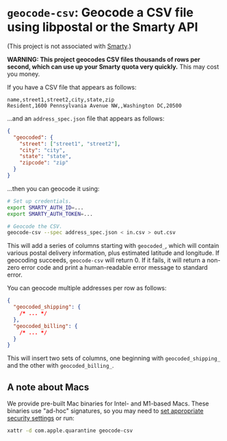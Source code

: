 # `geocode-csv`: Geocode a CSV file using libpostal or the Smarty API

(This project is not associated with [Smarty][].)

**WARNING: This project geocodes CSV files thousands of rows per second, which can use up your Smarty quota very quickly.** This may cost you money.

If you have a CSV file that appears as follows:

```csv
name,street1,street2,city,state,zip
Resident,1600 Pennsylvania Avenue NW,,Washington DC,20500
```

...and an `address_spec.json` file that appears as follows:

```json
{
  "geocoded": {
    "street": ["street1", "street2"],
    "city": "city",
    "state": "state",
    "zipcode": "zip"
  }
}
```

...then you can geocode it using:

```sh
# Set up credentials.
export SMARTY_AUTH_ID=...
export SMARTY_AUTH_TOKEN=...

# Geocode the CSV.
geocode-csv --spec address_spec.json < in.csv > out.csv
```

This will add a series of columns starting with `geocoded_`, which will contain various postal delivery information, plus estimated latitude and longitude. If geocoding succeeds, `geocode-csv` will return 0. If it fails, it will return a non-zero error code and print a human-readable error message to standard error.

You can geocode multiple addresses per row as follows:

```json
{
  "geocoded_shipping": {
    /* ... */
  },
  "geocoded_billing": {
    /* ... */
  }
}
```

This will insert two sets of columns, one beginning with `geocoded_shipping_` and the other with `geocoded_billing_`.

## A note about Macs

We provide pre-built Mac binaries for Intel- and M1-based Macs. These binaries use "ad-hoc" signatures, so you may need to [set appropriate security settings](https://support.apple.com/en-us/HT202491) or run:

```sh
xattr -d com.apple.quarantine geocode-csv
```

[smarty]: https://smarty.com/
